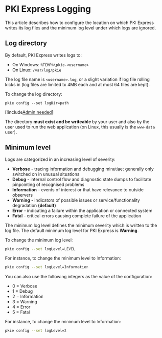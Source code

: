 ﻿# PKI Express Logging

This article describes how to configure the location on which PKI Express writes its log
files and the minimum log level under which logs are ignored.

## Log directory

By default, PKI Express writes logs to:

* On Windows: `%TEMP%\pkie-<username>`
* On Linux: `/var/log/pkie`

The log file name is `<username>.log`, or a slight variation if log file rolling kicks in (log files are limited to 4MB each and at most 64 files are kept).

To change the log directory:

```
pkie config --set logDir=path
```

[!include[Admin needed](includes/admin-needed.md)]

The directory **must exist and be writeable** by your user and also by the user used to run the web application (on Linux, this usually is the `www-data` user).

## Minimum level

Logs are categorized in an increasing level of severity:

* **Verbose** - tracing information and debugging minutiae; generally only switched on in unusual situations
* **Debug** - internal control flow and diagnostic state dumps to facilitate pinpointing of recognised problems
* **Information** - events of interest or that have relevance to outside observers
* **Warning** - indicators of possible issues or service/functionality degradation **(default)**
* **Error** - indicating a failure within the application or connected system
* **Fatal** - critical errors causing complete failure of the application

The minimum log level defines the minimum severity which is written to the log file. The default minimum log level
for PKI Express is **Warning**.

To change the minimum log level:

```sh
pkie config --set logLevel=LEVEL
```

For instance, to change the minimum level to Information:

```sh
pkie config --set logLevel=Information
```

You can also use the following integers as the value of the configuration:

* 0 = Verbose
* 1 = Debug
* 2 = Information
* 3 = Warning
* 4 = Error
* 5 = Fatal

For instance, to change the minimum level to Information:

```sh
pkie config --set logLevel=2
```
